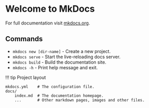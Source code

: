 # Welcome to MkDocs

For full documentation visit [mkdocs.org](https://www.mkdocs.org).

## Commands

* `mkdocs new [dir-name]` - Create a new project.
* `mkdocs serve` - Start the live-reloading docs server.
* `mkdocs build` - Build the documentation site.
* `mkdocs -h` - Print help message and exit.

!!! tip Project layout

    mkdocs.yml    # The configuration file.
    docs/
        index.md  # The documentation homepage.
        ...       # Other markdown pages, images and other files.
